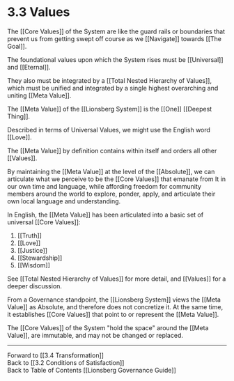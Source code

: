 # 3.3 Values 
The [[Core Values]] of the System are like the guard rails or boundaries that prevent us from getting swept off course as we [[Navigate]] towards [[The Goal]]. 

The foundational values upon which the System rises must be [[Universal]] and [[Eternal]]. 

They also must be integrated by a [[Total Nested Hierarchy of Values]], which must be unified and integrated by a single highest overarching and uniting [[Meta Value]]. 

The [[Meta Value]] of the [[Lionsberg System]] is the [[One]] [[Deepest Thing]]. 

Described in terms of Universal Values, we might use the English word [[Love]]. 

The [[Meta Value]] by definition contains within itself and orders all other [[Values]]. 

By maintaining the [[Meta Value]] at the level of the [[Absolute]], we can articulate what we perceive to be the [[Core Values]] that emanate from It in our own time and language, while affording freedom for community members around the world to explore, ponder, apply, and articulate their own local language and understanding. 

In English, the [[Meta Value]] has been articulated into a basic set of universal [[Core Values]]: 

1. [[Truth]]  
2. [[Love]]  
3. [[Justice]]  
4. [[Stewardship]]  
5. [[Wisdom]]  

See [[Total Nested Hierarchy of Values]] for more detail, and [[Values]] for a deeper discussion. 

From a Governance standpoint, the [[Lionsberg System]] views the [[Meta Value]] as Absolute, and therefore does not concretize it. At the same time, it establishes [[Core Values]] that point to or represent the [[Meta Value]]. 

The [[Core Values]] of the System "hold the space" around the [[Meta Value]], are immutable, and may not be changed or replaced. 

___

Forward to [[3.4 Transformation]]  
Back to [[3.2 Conditions of Satisfaction]]    
Back to Table of Contents [[Lionsberg Governance Guide]]
